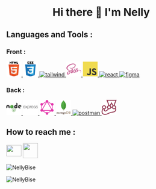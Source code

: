 <h1 align="center"> Hi there 👋 I'm Nelly</h1>

<!--
**NellyBise/NellyBise** is a ✨ _special_ ✨ repository because its `README.md` (this file) appears on your GitHub profile.

Here are some ideas to get you started:

- 🔭 I’m currently working on ...
- 🌱 I’m currently learning ...
- 👯 I’m looking to collaborate on ...
- 🤔 I’m looking for help with ...
- 💬 Ask me about ...
- 📫 How to reach me: ...
- 😄 Pronouns: ...
- ⚡ Fun fact: ...
-->

<h2 align="left">Languages and Tools :</h2>
<h3 align="left">Front :</h3>
<p align="left"> 
  <a href="https://www.w3.org/html/" target="_blank" rel="noreferrer"> <img src="https://raw.githubusercontent.com/devicons/devicon/master/icons/html5/html5-original-wordmark.svg" alt="html5" width="40" height="40"/> </a>
  <a href="https://www.w3schools.com/css/" target="_blank" rel="noreferrer"> <img src="https://raw.githubusercontent.com/devicons/devicon/master/icons/css3/css3-original-wordmark.svg" alt="css3" width="40" height="40"/> </a> 
   <a href="https://tailwindcss.com/" target="_blank" rel="noreferrer"> <img src="https://www.vectorlogo.zone/logos/tailwindcss/tailwindcss-icon.svg" alt="tailwind" width="40" height="40"/> </a> 
  <a href="https://sass-lang.com" target="_blank" rel="noreferrer"> <img src="https://raw.githubusercontent.com/devicons/devicon/master/icons/sass/sass-original.svg" alt="sass" width="40" height="40"/> </a> 
   <a href="https://developer.mozilla.org/en-US/docs/Web/JavaScript" target="_blank" rel="noreferrer"><img src="https://raw.githubusercontent.com/devicons/devicon/master/icons/javascript/javascript-original.svg" alt="javascript" width="40" height="40"/>
  <a href="https://fr.react.dev/" target="_blank" rel="noreferrer"> <img src="https://www.vectorlogo.zone/logos/reactjs/reactjs-icon.svg" alt="react" width="40" height="40"/> </a> 
  <a href="https://www.figma.com/" target="_blank" rel="noreferrer"> <img src="https://www.vectorlogo.zone/logos/figma/figma-icon.svg" alt="figma" width="40" height="40"/> </a> 

 </p>
 <h3 align="left">Back :</h3>
<p align="left">
  <a href="https://nodejs.org" target="_blank" rel="noreferrer"> <img src="https://raw.githubusercontent.com/devicons/devicon/master/icons/nodejs/nodejs-original-wordmark.svg" alt="nodejs" width="40" height="40"/> </a> 
    <a href="https://expressjs.com" target="_blank" rel="noreferrer"> <img src="https://raw.githubusercontent.com/devicons/devicon/master/icons/express/express-original-wordmark.svg" alt="express" width="40" height="40"/> </a> 
  <a href="https://graphql.org/" target="_blank" rel="noreferrer"> <img src="https://raw.githubusercontent.com/devicons/devicon/master/icons/graphql/graphql-plain.svg" alt="mongodb" width="40" height="40"/> </a> 
    <a href="https://www.mongodb.com/" target="_blank" rel="noreferrer"> <img src="https://raw.githubusercontent.com/devicons/devicon/master/icons/mongodb/mongodb-original-wordmark.svg" alt="graphQL" width="40" height="40"/> </a> 
    <a href="https://postman.com" target="_blank" rel="noreferrer"> <img src="https://www.vectorlogo.zone/logos/getpostman/getpostman-icon.svg" alt="postman" width="40" height="40"/> </a>
  <a href="https://jestjs.io/fr/" target="_blank" rel="noreferrer"> <img src="https://github.com/devicons/devicon/blob/master/icons/jest/jest-plain.svg" alt="Jest" width="40" height="40"/> </a> 
   </p>

 <h2 align="left">How to reach me :</h2>
<p align="left">
<a href="https://linkedin.com/in/nelly-bise" target="blank"><img align="center" src="https://raw.githubusercontent.com/rahuldkjain/github-profile-readme-generator/master/src/images/icons/Social/linked-in-alt.svg" alt="" height="30" width="40" /></a>
  <a href="https://www.nelly-bise.fr/" target="blank"><img align="center" src="https://www.nelly-bise.fr/favicon.ico" alt="" height="40" width="40" /></a>
<br/>
<p><img align="center" src="https://github-readme-stats.vercel.app/api/top-langs?username=NellyBise&show_icons=true&locale=en&layout=compact&theme=dark" alt="NellyBise" /></p>



<p><img align="center" src="https://github-readme-streak-stats.herokuapp.com/?user=NellyBise&theme=dark" alt="NellyBise" /></p>
